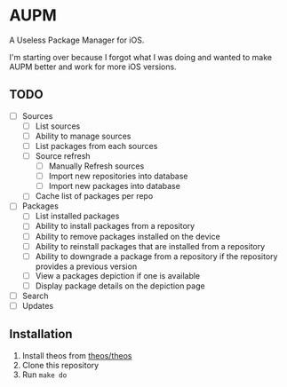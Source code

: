# AUPM

A Useless Package Manager for iOS.

I'm starting over because I forgot what I was doing and wanted to make AUPM better and work for more iOS versions.

## TODO

- [ ] Sources
  - [ ] List sources
  - [ ] Ability to manage sources
  - [ ] List packages from each sources
  - [ ] Source refresh
    - [ ] Manually Refresh sources
    - [ ] Import new repositories into database
    - [ ] Import new packages into database
  - [ ] Cache list of packages per repo
- [ ] Packages
  - [ ] List installed packages
  - [ ] Ability to install packages from a repository
  - [ ] Ability to remove packages installed on the device
  - [ ] Ability to reinstall packages that are installed from a repository
  - [ ] Ability to downgrade a package from a repository if the repository provides a previous version
  - [ ] View a packages depiction if one is available
  - [ ] Display package details on the depiction page
- [ ] Search
- [ ] Updates

## Installation

1. Install theos from [theos/theos](https://www.github.com/theos/theos)
2. Clone this repository
3. Run `make do`
